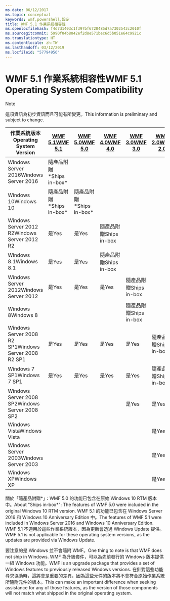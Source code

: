 ```yaml
---
ms.date: 06/12/2017
ms.topic: conceptual
keywords: wmf,powershell,設定
title: WMF 5.1 作業系統相容性
ms.openlocfilehash: f4d7d1403c1f397bf6720485d7a7302543c2010f
ms.sourcegitcommit: 5990f04b8042ef2d8e571bec6d5b051e64c9921c
ms.translationtype: HT
ms.contentlocale: zh-TW
ms.lasthandoff: 03/12/2019
ms.locfileid: "57794956"
---
```

# <a name="wmf-51-operating-system-compatibility"></a><span data-ttu-id="886db-103">WMF 5.1 作業系統相容性</span><span class="sxs-lookup"><span data-stu-id="886db-103">WMF 5.1 Operating System Compatibility</span></span>

> [!NOTE]
> <span data-ttu-id="886db-104">這項資訊為初步資訊而且可能有所變更。</span><span class="sxs-lookup"><span data-stu-id="886db-104">This information is preliminary and subject to change.</span></span>

| <span data-ttu-id="886db-105">作業系統版本</span><span class="sxs-lookup"><span data-stu-id="886db-105">Operating System Version</span></span> | [<span data-ttu-id="886db-106">WMF 5.1</span><span class="sxs-lookup"><span data-stu-id="886db-106">WMF 5.1</span></span>](https://aka.ms/wmf51download) | [<span data-ttu-id="886db-107">WMF 5.0</span><span class="sxs-lookup"><span data-stu-id="886db-107">WMF 5.0</span></span>](https://aka.ms/wmf5download) | [<span data-ttu-id="886db-108">WMF 4.0</span><span class="sxs-lookup"><span data-stu-id="886db-108">WMF 4.0</span></span>](https://aka.ms/wmf4download) |  [<span data-ttu-id="886db-109">WMF 3.0</span><span class="sxs-lookup"><span data-stu-id="886db-109">WMF 3.0</span></span>](https://aka.ms/wmf3download) | [<span data-ttu-id="886db-110">WMF 2.0</span><span class="sxs-lookup"><span data-stu-id="886db-110">WMF 2.0</span></span>](https://aka.ms/wmf2download) |
| ------------------------ | ----------- | ----------- | ----------- | ------------ |  ------------- |
| <span data-ttu-id="886db-111">Windows Server 2016</span><span class="sxs-lookup"><span data-stu-id="886db-111">Windows Server 2016</span></span> | <span data-ttu-id="886db-112">隨產品附贈\*</span><span class="sxs-lookup"><span data-stu-id="886db-112">Ships in-box\*</span></span> |  |  |  |  |
| <span data-ttu-id="886db-113">Windows 10</span><span class="sxs-lookup"><span data-stu-id="886db-113">Windows 10</span></span> | <span data-ttu-id="886db-114">隨產品附贈\*</span><span class="sxs-lookup"><span data-stu-id="886db-114">Ships in-box\*</span></span> | <span data-ttu-id="886db-115">隨產品附贈\*</span><span class="sxs-lookup"><span data-stu-id="886db-115">Ships in-box\*</span></span>  | | | |
| <span data-ttu-id="886db-116">Windows Server 2012 R2</span><span class="sxs-lookup"><span data-stu-id="886db-116">Windows Server 2012 R2</span></span>| <span data-ttu-id="886db-117">是</span><span class="sxs-lookup"><span data-stu-id="886db-117">Yes</span></span> | <span data-ttu-id="886db-118">是</span><span class="sxs-lookup"><span data-stu-id="886db-118">Yes</span></span> | <span data-ttu-id="886db-119">隨產品附贈</span><span class="sxs-lookup"><span data-stu-id="886db-119">Ships in-box</span></span> |  |  |
| <span data-ttu-id="886db-120">Windows 8.1</span><span class="sxs-lookup"><span data-stu-id="886db-120">Windows 8.1</span></span> | <span data-ttu-id="886db-121">是</span><span class="sxs-lookup"><span data-stu-id="886db-121">Yes</span></span> | <span data-ttu-id="886db-122">是</span><span class="sxs-lookup"><span data-stu-id="886db-122">Yes</span></span> |  <span data-ttu-id="886db-123">隨產品附贈</span><span class="sxs-lookup"><span data-stu-id="886db-123">Ships in-box</span></span> |  |  |
| <span data-ttu-id="886db-124">Windows Server 2012</span><span class="sxs-lookup"><span data-stu-id="886db-124">Windows Server 2012</span></span> | <span data-ttu-id="886db-125">是</span><span class="sxs-lookup"><span data-stu-id="886db-125">Yes</span></span> | <span data-ttu-id="886db-126">是</span><span class="sxs-lookup"><span data-stu-id="886db-126">Yes</span></span> | <span data-ttu-id="886db-127">是</span><span class="sxs-lookup"><span data-stu-id="886db-127">Yes</span></span> |  <span data-ttu-id="886db-128">隨產品附贈</span><span class="sxs-lookup"><span data-stu-id="886db-128">Ships in-box</span></span> | |
| <span data-ttu-id="886db-129">Windows 8</span><span class="sxs-lookup"><span data-stu-id="886db-129">Windows 8</span></span> |  |  |  | <span data-ttu-id="886db-130">隨產品附贈</span><span class="sxs-lookup"><span data-stu-id="886db-130">Ships in-box</span></span> | |
| <span data-ttu-id="886db-131">Windows Server 2008 R2 SP1</span><span class="sxs-lookup"><span data-stu-id="886db-131">Windows Server 2008 R2 SP1</span></span> | <span data-ttu-id="886db-132">是</span><span class="sxs-lookup"><span data-stu-id="886db-132">Yes</span></span> | <span data-ttu-id="886db-133">是</span><span class="sxs-lookup"><span data-stu-id="886db-133">Yes</span></span> | <span data-ttu-id="886db-134">是</span><span class="sxs-lookup"><span data-stu-id="886db-134">Yes</span></span> |  <span data-ttu-id="886db-135">是</span><span class="sxs-lookup"><span data-stu-id="886db-135">Yes</span></span>| <span data-ttu-id="886db-136">隨產品附贈</span><span class="sxs-lookup"><span data-stu-id="886db-136">Ships in-box</span></span> |
| <span data-ttu-id="886db-137">Windows 7 SP1</span><span class="sxs-lookup"><span data-stu-id="886db-137">Windows 7 SP1</span></span>  | <span data-ttu-id="886db-138">是</span><span class="sxs-lookup"><span data-stu-id="886db-138">Yes</span></span> | <span data-ttu-id="886db-139">是</span><span class="sxs-lookup"><span data-stu-id="886db-139">Yes</span></span> | <span data-ttu-id="886db-140">是</span><span class="sxs-lookup"><span data-stu-id="886db-140">Yes</span></span> | <span data-ttu-id="886db-141">是</span><span class="sxs-lookup"><span data-stu-id="886db-141">Yes</span></span> | <span data-ttu-id="886db-142">隨產品附贈</span><span class="sxs-lookup"><span data-stu-id="886db-142">Ships in-box</span></span> |
| <span data-ttu-id="886db-143">Windows Server 2008 SP2</span><span class="sxs-lookup"><span data-stu-id="886db-143">Windows Server 2008 SP2</span></span> | | | | <span data-ttu-id="886db-144">是</span><span class="sxs-lookup"><span data-stu-id="886db-144">Yes</span></span> | <span data-ttu-id="886db-145">是</span><span class="sxs-lookup"><span data-stu-id="886db-145">Yes</span></span> |
| <span data-ttu-id="886db-146">Windows Vista</span><span class="sxs-lookup"><span data-stu-id="886db-146">Windows Vista</span></span> | | | | | <span data-ttu-id="886db-147">是</span><span class="sxs-lookup"><span data-stu-id="886db-147">Yes</span></span> |
| <span data-ttu-id="886db-148">Windows Server 2003</span><span class="sxs-lookup"><span data-stu-id="886db-148">Windows Server 2003</span></span>| | | |  | <span data-ttu-id="886db-149">是</span><span class="sxs-lookup"><span data-stu-id="886db-149">Yes</span></span> |
| <span data-ttu-id="886db-150">Windows XP</span><span class="sxs-lookup"><span data-stu-id="886db-150">Windows XP</span></span> | | | |  | <span data-ttu-id="886db-151">是</span><span class="sxs-lookup"><span data-stu-id="886db-151">Yes</span></span> |

<span data-ttu-id="886db-152">關於「隨產品附贈\*」：WMF 5.0 的功能已包含在原始 Windows 10 RTM 版本中。</span><span class="sxs-lookup"><span data-stu-id="886db-152">About "Ships in-box\*": The features of WMF 5.0 were included in the original Windows 10 RTM version.</span></span>
<span data-ttu-id="886db-153">WMF 5.1 的功能已包含在 Windows Server 2016 和 Windows 10 Anniversary Edition 中。</span><span class="sxs-lookup"><span data-stu-id="886db-153">The features of WMF 5.1 were included in Windows Server 2016 and Windows 10 Anniversary Edition.</span></span>
<span data-ttu-id="886db-154">WMF 5.1 不適用於這些作業系統版本，因為更新會透過 Windows Update 提供。</span><span class="sxs-lookup"><span data-stu-id="886db-154">WMF 5.1 is not applicable for these operating system versions, as the updates are provided via Windows Update.</span></span>

<span data-ttu-id="886db-155">要注意的是 Windows 並不會隨附 WMF。</span><span class="sxs-lookup"><span data-stu-id="886db-155">One thing to note is that WMF does not ship in Windows.</span></span>
<span data-ttu-id="886db-156">WMF 為升級套件，可以為先前發行的 Windows 版本提供一組 Windows 功能。</span><span class="sxs-lookup"><span data-stu-id="886db-156">WMF is an upgrade package that provides a set of Windows features to previously released Windows versions.</span></span>
<span data-ttu-id="886db-157">在針對這些功能尋求協助時，這將會是重要的差異，因為這些元件的版本將不會符合原始作業系統所隨附元件的版本。</span><span class="sxs-lookup"><span data-stu-id="886db-157">This can make an important difference when seeking assistance for any of those features, as the version of those components will not match what shipped in the original operating system.</span></span>
